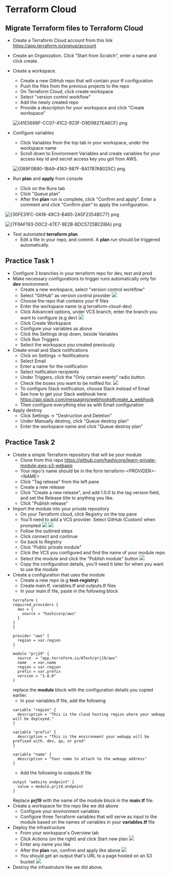 # Terraform Cloud

## Migrate Terraform files to Terraform Cloud
-  Create a Terraform Cloud account from this link https://app.terraform.io/signup/account
- Create an Organization. Click "Start from Scratch", enter a name and click create.
- Create a workspace.
  - Create a new GitHub repo that will contain your tf configuration
  - Push the files from the previous projects to the repo
  - On Terraform Cloud, click create workspace
  - Select "version control workflow"
  - Add the newly created repo
  - Provide a description for your workspace and click "Create workspace"
  
  ![{41E5698F-CC07-41C2-923F-D9D9827EA6CF} png](https://user-images.githubusercontent.com/76074379/132105461-ff101bf8-4dd7-4bfa-89cf-39b8b2d865c5.jpg)
  
- Configure variables
  - Click Variables from the top tab in your workspace, under the workspace name
  - Scroll down to Environment Variables and create variables for your access key id and secret access key you got from AWS.
  
  ![{089F0B80-1BA9-4163-987F-BA17B7AB025C} png](https://user-images.githubusercontent.com/76074379/132105503-dbdb84d5-6fec-4866-b3cb-ce7889ce7d22.jpg)
  
- Run **plan** and **apply** from console
  - Click on the Runs tab
  - Click "Queue plan"
  - After the **plan** run is complete, click "Confirm and apply". Enter a comment and click "Confirm plan" to apply the configuration.
  
![{30FE31FC-0A18-49C3-B465-2A5F2354BC77} png](https://user-images.githubusercontent.com/76074379/132105581-e959d182-0b4c-4060-a4ec-497a49c51312.jpg)

![{7F9AF193-D0C2-47E7-9E2B-BDC5725BCDBA} png](https://user-images.githubusercontent.com/76074379/132105620-ff7b1cd3-a213-46f5-82b2-f0b70d87e4c5.jpg)

- Test automated **terraform plan** 
  - Edit a file in your repo, and commit. A **plan** run should be triggered automatically.

## Practice Task 1
- Configure 3 branches in your terraform repo for dev, test and prod
- Make necessary configurations to trigger runs automatically only for **dev** environment.
  - Create a new workspace, select "version control workflow"
  - Select "GitHub" as version control provider ![](imgs/git-auth.png)
  - Choose the repo that contains your tf files
  - Enter the workspace name (e.g terraform-cloud-dev)
  - Click Advanced options, under VCS branch, enter the branch you want to configure (e.g dev) ![](imgs/branch.png)
  - Click Create Workspace
  - Configure your variables as above
  - Click the Settings drop down, beside Variables
  - Click Run Triggers
  - Select the workspace you created previously
- Create email and Slack notifications
  - Click on Settings -> Notifications
  - Select Email
  - Enter a name for the notification
  - Select notfication recipients
  - Under Triggers, click the "Only certain events" radio button
  - Check the boxes you want to be notfied for. ![](imgs/notif.png)
  - To configure Slack notification, choose Slack instead of Email
  - See how to get your Slack webhook here: https://api.slack.com/messaging/webhooks#create_a_webhook
  - Then configure everything else as with Email configuration
- Apply destroy
  - Click Settings -> "Destruction and Deletion"
  - Under Manually destroy, click "Queue destroy plan"
  - Enter the workspace name and click "Queue destroy plan"

## Practice Task 2
- Create a simple Terraform repository that will be your module
  - Clone from this repo https://github.com/hashicorp/learn-private-module-aws-s3-webapp
  - Your repo's name should be in the form terraform-\<PROVIDER>-\<NAME>
  - Click "Tag release" from the left pane
  - Create a new release
  - Click "Create a new release", and add 1.0.0 to the tag version field, and set the Release title to anything you like.
  - Click "Publish release"
- Import the module into your private repository
  - On your Terraform cloud, click Registry on the top pane
  - You'll need to add a VCS provider. Select GitHub (Custom) when prompted ![](imgs/oauth-terr.png) ![](imgs/git-oauth.png)
  - Follow the outlined steps 
  - Click connect and continue 
  - Go back to Registry
  - Click "Public private module"
  - Click the VCS you configured and find the name of your module repo
  - Select the module and click the "Publish module" button ![](imgs/add-module.png)
  - Copy the configuration details, you'll need it later for when you want to use the module
- Create a configuration that uses the module
  - Create a new repo (e.g **test-registry**)
  - Create main.tf, variables.tf and outputs.tf files
  - In your main.tf file, paste in the following block
  ```
  terraform {
  required_providers {
    aws = {
      source = "hashicorp/aws"
    }
  }
  }

  provider "aws" {
    region = var.region
  }

  module "prj19" {
    source  = "app.terraform.io/ATech/prj19/aws"
    name   = var.name
    region = var.region
    prefix = var.prefix
    version = "1.0.0"
  }
  ```
  replace the **module** block with the configuration details you copied earlier.
  - In your variables.tf file, add the following
  ```
  variable "region" {
    description = "This is the cloud hosting region where your webapp will be deployed."
  }

  variable "prefix" {
    description = "This is the environment your webapp will be prefixed with. dev, qa, or prod"
  }

  variable "name" {
    description = "Your name to attach to the webapp address"
  }
  ```
  - Add the following to outputs.tf file
  ```
  output "website_endpoint" {
    value = module.prj19.endpoint
  }
  ```
  Replace **prj19** with the name of the module block in the **main.tf** file.
- Create a workspace for the repo like we did above
  - Configure your environment variables
  - Configure three Terraform variables that will serve as input to the module based on the names of variables in your **variables.tf** file
- Deploy the infrastructure
  - From your workspace's Overview tab
  - Click Actions (on the right) and click Start new plan ![](imgs/plan-priv.png)
  - Enter any name you like
  - After the **plan** run, confirm and apply like above ![](imgs/apply-priv.png)
  - You should get an output that's URL to a page hosted on an S3 bucket ![](imgs/website.png)
- Destroy the infrastruture like we did above.

